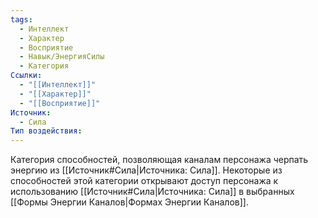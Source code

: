 ```yaml
---
tags:
  - Интеллект
  - Характер
  - Восприятие
  - Навык/ЭнергияСилы
  - Категория
Ссылки:
  - "[[Интеллект]]"
  - "[[Характер]]"
  - "[[Восприятие]]"
Источник:
  - Сила
Тип воздействия:
---
```

Категория способностей, позволяющая каналам персонажа черпать энергию из [[Источник#Сила|Источника: Сила]]. Некоторые из способностей этой категории открывают доступ персонажа к использованию [[Источник#Сила|Источника: Сила]] в выбранных [[Формы Энергии Каналов|Формах Энергии Каналов]]. 